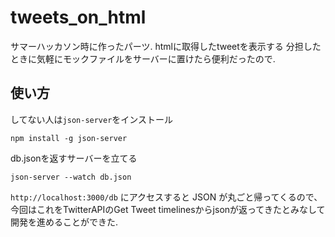 # tweets_on_html
サマーハッカソン時に作ったパーツ. htmlに取得したtweetを表示する
分担したときに気軽にモックファイルをサーバーに置けたら便利だったので.
## 使い方
してない人は`json-server`をインストール

`npm install -g json-server`

db.jsonを返すサーバーを立てる

`json-server --watch db.json`

`http://localhost:3000/db`
にアクセスすると JSON が丸ごと帰ってくるので、今回はこれをTwitterAPIのGet Tweet timelinesからjsonが返ってきたとみなして開発を進めることができた.

